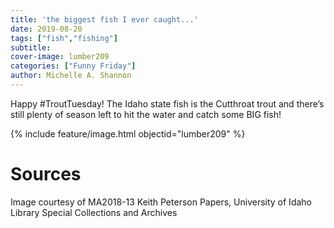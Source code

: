 ```yaml
---
title: 'the biggest fish I ever caught...'
date: 2019-08-20
tags: ["fish","fishing"]
subtitle: 
cover-image: lumber209
categories: ["Funny Friday"]
author: Michelle A. Shannon
---
```


Happy #TroutTuesday! The Idaho state fish is the Cutthroat trout and there’s still plenty of season left to hit the water and catch some BIG fish!

{% include feature/image.html objectid="lumber209" %}

# Sources

Image courtesy of MA2018-13 Keith Peterson Papers, University of Idaho Library Special Collections and Archives